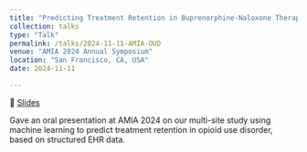 ```yaml
---
title: "Predicting Treatment Retention in Buprenorphine-Naloxone Therapy: A Machine Learning Approach Using Multi-Site EHR Data"
collection: talks
type: "Talk"
permalink: /talks/2024-11-11-AMIA-OUD
venue: "AMIA 2024 Annual Symposium"
location: "San Francisco, CA, USA"
date: 2024-11-11

---
```

📄 [Slides](https://docs.google.com/presentation/d/1jZPGTVbUZ31Ii41TeWJLL4ZuSXY2nuQ-/edit?slide=id.p1#slide=id.p1)

Gave an oral presentation at AMIA 2024 on our multi-site study using machine learning to predict treatment retention in opioid use disorder, based on structured EHR data.


